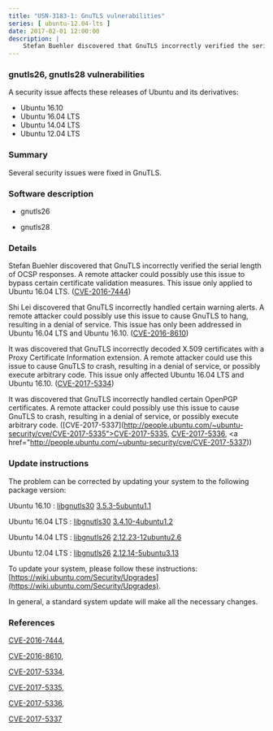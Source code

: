 ```yaml
---
title: "USN-3183-1: GnuTLS vulnerabilities"
series: [ ubuntu-12.04-lts ]
date: 2017-02-01 12:00:00
description: |
    Stefan Buehler discovered that GnuTLS incorrectly verified the serial length of OCSP responses. A remote attacker could possibly use this issue to bypass certain certificate validation measures. This issue only applied to Ubuntu 16.04 LTS. ([CVE-2016-7444](http://people.ubuntu.com/~ubuntu-security/cve/CVE-2016-7444))
--- 
```

 
### gnutls26, gnutls28 vulnerabilities

A security issue affects these releases of Ubuntu and its derivatives:

* Ubuntu 16.10
* Ubuntu 16.04 LTS
* Ubuntu 14.04 LTS
* Ubuntu 12.04 LTS

### Summary

Several security issues were fixed in GnuTLS. 

### Software description

* gnutls26 

* gnutls28 

### Details

Stefan Buehler discovered that GnuTLS incorrectly verified the serial length of OCSP responses. A remote attacker could possibly use this issue to bypass certain certificate validation measures. This issue only applied to Ubuntu 16.04 LTS. ([CVE-2016-7444](http://people.ubuntu.com/~ubuntu-security/cve/CVE-2016-7444))

Shi Lei discovered that GnuTLS incorrectly handled certain warning alerts. A remote attacker could possibly use this issue to cause GnuTLS to hang, resulting in a denial of service. This issue has only been addressed in Ubuntu 16.04 LTS and Ubuntu 16.10. ([CVE-2016-8610](http://people.ubuntu.com/~ubuntu-security/cve/CVE-2016-8610))

It was discovered that GnuTLS incorrectly decoded X.509 certificates with a Proxy Certificate Information extension. A remote attacker could use this issue to cause GnuTLS to crash, resulting in a denial of service, or possibly execute arbitrary code. This issue only affected Ubuntu 16.04 LTS and Ubuntu 16.10. ([CVE-2017-5334](http://people.ubuntu.com/~ubuntu-security/cve/CVE-2017-5334))

It was discovered that GnuTLS incorrectly handled certain OpenPGP certificates. A remote attacker could possibly use this issue to cause GnuTLS to crash, resulting in a denial of service, or possibly execute arbitrary code. ([CVE-2017-5337](http://people.ubuntu.com/~ubuntu-security/cve/CVE-2017-5335">CVE-2017-5335</a>, <a href="http://people.ubuntu.com/~ubuntu-security/cve/CVE-2017-5336">CVE-2017-5336</a>, <a href="http://people.ubuntu.com/~ubuntu-security/cve/CVE-2017-5337)) 

### Update instructions

The problem can be corrected by updating your system to the following package version:

Ubuntu 16.10
 : [libgnutls30](https://launchpad.net/ubuntu/+source/gnutls28) <span> [3.5.3-5ubuntu1.1](https://launchpad.net/ubuntu/+source/gnutls28/3.5.3-5ubuntu1.1) </span> 

Ubuntu 16.04 LTS
 : [libgnutls30](https://launchpad.net/ubuntu/+source/gnutls28) <span> [3.4.10-4ubuntu1.2](https://launchpad.net/ubuntu/+source/gnutls28/3.4.10-4ubuntu1.2) </span> 

Ubuntu 14.04 LTS
 : [libgnutls26](https://launchpad.net/ubuntu/+source/gnutls26) <span> [2.12.23-12ubuntu2.6](https://launchpad.net/ubuntu/+source/gnutls26/2.12.23-12ubuntu2.6) </span> 

Ubuntu 12.04 LTS
 : [libgnutls26](https://launchpad.net/ubuntu/+source/gnutls26) <span> [2.12.14-5ubuntu3.13](https://launchpad.net/ubuntu/+source/gnutls26/2.12.14-5ubuntu3.13) </span> 

To update your system, please follow these instructions: [https://wiki.ubuntu.com/Security/Upgrades](https://wiki.ubuntu.com/Security/Upgrades).

In general, a standard system update will make all the necessary changes. 

### References

 [CVE-2016-7444](http://people.ubuntu.com/~ubuntu-security/cve/CVE-2016-7444), 

 [CVE-2016-8610](http://people.ubuntu.com/~ubuntu-security/cve/CVE-2016-8610), 

 [CVE-2017-5334](http://people.ubuntu.com/~ubuntu-security/cve/CVE-2017-5334), 

 [CVE-2017-5335](http://people.ubuntu.com/~ubuntu-security/cve/CVE-2017-5335), 

 [CVE-2017-5336](http://people.ubuntu.com/~ubuntu-security/cve/CVE-2017-5336), 

 [CVE-2017-5337](http://people.ubuntu.com/~ubuntu-security/cve/CVE-2017-5337)
 
